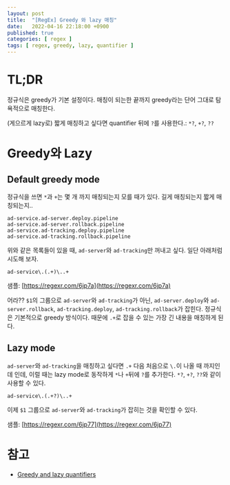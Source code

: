 ```yaml
---
layout: post
title:  "[RegEx] Greedy 와 lazy 매칭"
date:   2022-04-16 22:18:00 +0900
published: true
categories: [ regex ]
tags: [ regex, greedy, lazy, quantifier ]
---
```


# TL;DR

정규식은 greedy가 기본 설정이다. 매칭이 되는한 끝까지 greedy라는 단어 그대로 탐욕적으로 매칭한다.

(게으르게 lazy로) 짧게 매칭하고 싶다면 quantifier 뒤에 `?`를 사용한다.: `*?`, `+?`, `??`


# Greedy와 Lazy

## Default greedy mode

정규식을 쓰면 `*`과 `+`는 몇 개 까지 매칭되는지 모를 때가 있다. 길게 매칭되는지 짧게 매칭되는지..

```
ad-service.ad-server.deploy.pipeline
ad-service.ad-server.rollback.pipeline
ad-service.ad-tracking.deploy.pipeline
ad-service.ad-tracking.rollback.pipeline
```

위와 같은 목록들이 있을 때, `ad-server`와 `ad-tracking`만 꺼내고 싶다. 일단 아래처럼 시도해 보자.

```
ad-service\.(.+)\..+
```

샘플: [https://regexr.com/6jp7a](https://regexr.com/6jp7a)

어라?? `$1`의 그룹으로 `ad-server`와 `ad-tracking`가 아닌, `ad-server.deploy`와 `ad-server.rollback`, `ad-tracking.deploy`, `ad-tracking.rollback`가 잡힌다. 정규식은 기본적으로 greedy 방식이다. 때문에 `.+`로 잡을 수 있는 가장 긴 내용을 매칭하게 된다.


## Lazy mode

`ad-server`와 `ad-tracking`을 매칭하고 싶다면 `.+` 다음 처음으로 `\.`이 나올 때 까지인데 인데, 이럴 때는 lazy mode로 동작하게 `*`나 `+`뒤에 `?`를 추가한다. `*?`, `+?`, `??`와 같이 사용할 수 있다.

```
ad-service\.(.+?)\..+
```

이제 `$1` 그룹으로 `ad-server`와 `ad-tracking`가 잡히는 것을 확인할 수 있다.

샘플: [https://regexr.com/6jp77](https://regexr.com/6jp77)


# 참고
- [Greedy and lazy quantifiers](https://javascript.info/regexp-greedy-and-lazy)

